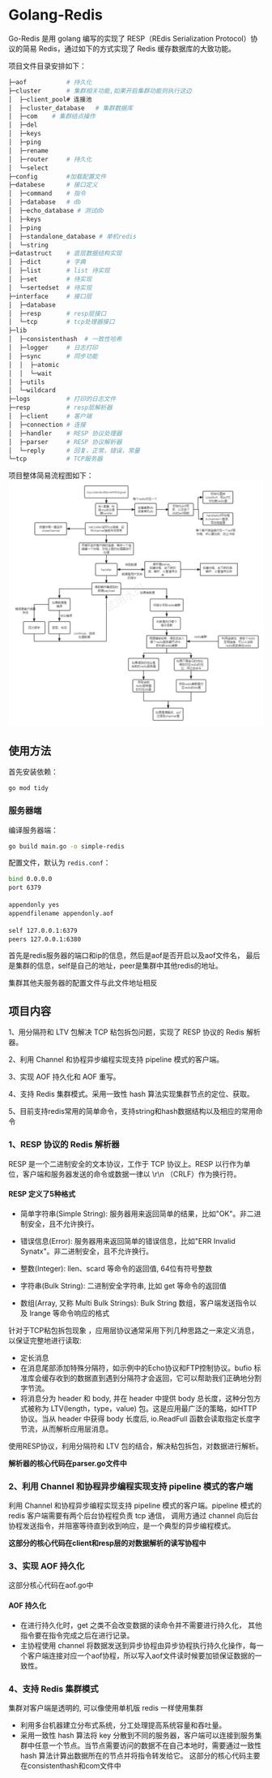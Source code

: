# Golang-Redis


Go-Redis 是用 golang 编写的实现了 RESP（REdis Serialization Protocol）协议的简易 Redis，通过如下的方式实现了 Redis 缓存数据库的大致功能。

项目文件目录安排如下：

``` bash
├─aof           # 持久化
├─cluster       # 集群相关功能,如果开启集群功能则执行这边
│  ├─client_pool# 连接池
│  ├─cluster_database	# 集群数据库
│  ├─com	# 集群结点操作
│  ├─del
│  ├─keys	
│  ├─ping
│  ├─rename	
│  ├─router     # 持久化
│  └─select
├─config        #加载配置文件
├─databese      # 接口定义
│  ├─command    # 指令
│  ├─database   # db
│  ├─echo_database # 测试db
│  ├─keys    
│  ├─ping   
│  ├─standalone_database # 单机redis
│  └─string
├─datastruct	# 底层数据结构实现
│  ├─dict       # 字典
│  ├─list       # list 待实现
│  ├─set        # 待实现
│  └─sertedset  # 待实现
├─interface     # 接口层
│  ├─database   
│  ├─resp       # resp层接口
│  └─tcp        # tcp处理器接口
├─lib           
│  ├─consistenthash  # 一致性哈希
│  ├─logger     # 日志打印
│  ├─sync	    # 同步功能
│  │  ├─atomic  
│  │  └─wait
│  ├─utils	    
│  └─wildcard
├─logs          # 打印的日志文件
├─resp          # resp层解析器
│  ├─client     # 客户端
│  ├─connection # 连接
│  ├─handler    # RESP 协议处理器
│  ├─parser		# RESP 协议解析器
│  └─reply      # 回复，正常，错误，常量
└─tcp	        # TCP服务器
```
项目整体简易流程图如下：
![go-redis.png](go-redis.png)
## 使用方法

首先安装依赖：

``` bash
go mod tidy
```

### 服务器端

编译服务器端：

``` bash
go build main.go -o simple-redis
```

配置文件，默认为 `redis.conf`：
``` bash
bind 0.0.0.0
port 6379

appendonly yes
appendfilename appendonly.aof

self 127.0.0.1:6379
peers 127.0.0.1:6380
```
首先是redis服务器的端口和ip的信息，然后是aof是否开启以及aof文件名，
最后是集群的信息，self是自己的地址，peer是集群中其他redis的地址。

集群其他夫服务器的配置文件与此文件地址相反

## 项目内容

1、用分隔符和 LTV 包解决 TCP 粘包拆包问题，实现了 RESP 协议的 Redis 解析器。

2、利用 Channel 和协程异步编程实现支持 pipeline 模式的客户端。

3、实现 AOF 持久化和 AOF 重写。

4、支持 Redis 集群模式。采用一致性 hash 算法实现集群节点的定位、获取。

5、目前支持redis常用的简单命令，支持string和hash数据结构以及相应的常用命令

###  1、RESP 协议的 Redis 解析器
RESP 是一个二进制安全的文本协议，工作于 TCP 协议上。RESP 以行作为单位，客户端和服务器发送的命令或数据一律以 \r\n （CRLF）作为换行符。

#### RESP 定义了5种格式
- 简单字符串(Simple String): 服务器用来返回简单的结果，比如"OK"。非二进制安全，且不允许换行。

- 错误信息(Error): 服务器用来返回简单的错误信息，比如"ERR Invalid Synatx"。非二进制安全，且不允许换行。

- 整数(Integer): llen、scard 等命令的返回值, 64位有符号整数

- 字符串(Bulk String): 二进制安全字符串, 比如 get 等命令的返回值

- 数组(Array, 又称 Multi Bulk Strings): Bulk String 数组，客户端发送指令以及 lrange 等命令响应的格式

针对于TCP粘包拆包现象 ，应用层协议通常采用下列几种思路之一来定义消息，以保证完整地进行读取:
- 定长消息
- 在消息尾部添加特殊分隔符，如示例中的Echo协议和FTP控制协议。bufio 标准库会缓存收到的数据直到遇到分隔符才会返回，它可以帮助我们正确地分割字节流。
- 将消息分为 header 和 body, 并在 header 中提供 body 总长度，这种分包方式被称为 LTV(length，type，value) 包。这是应用最广泛的策略，如HTTP协议。当从 header 中获得 body 长度后, io.ReadFull 函数会读取指定长度字节流，从而解析应用层消息。

使用RESP协议，利用分隔符和 LTV 包的结合，解决粘包拆包，对数据进行解析。

**解析器的核心代码在parser.go文件中**

###  2、利用 Channel 和协程异步编程实现支持 pipeline 模式的客户端

利用 Channel 和协程异步编程实现支持 pipeline 模式的客户端。pipeline 模式的 redis 客户端需要有两个后台协程程负责 tcp 通信，
调用方通过 channel 向后台协程发送指令，并阻塞等待直到收到响应，是一个典型的异步编程模式。

**这部分的核心代码在client和resp层的对数据解析的读写协程中**

### 3、实现 AOF 持久化
这部分核心代码在aof.go中
#### AOF 持久化
- 在进行持久化时，get 之类不会改变数据的读命令并不需要进行持久化， 其他指令要在指令完成之后在进行记录。
- 主协程使用 channel 将数据发送到异步协程由异步协程执行持久化操作，每一个客户端连接对应一个aof协程，所以写入aof文件读时候要加锁保证数据的一致性。

[//]: # (#### AOF 重写)

[//]: # (- 暂停AOF写入 -> 更改状态为重写中 -> 准备重写 -> 恢复AOF写入)

[//]: # (- 重写协程读取 AOF 文件中的前一部分（重写开始前的数据，不包括读写过程中写入的数据）并重写到临时文件（tmp.aof）中)

[//]: # (- 暂停AOF写入 -> 将重写过程中产生的新数据写入tmp.aof -> 使用临时文件tmp.aof覆盖AOF文件（使用文件系统的mv命令保证安全 -> 恢复AOF写入)

### 4、支持 Redis 集群模式
集群对客户端是透明的, 可以像使用单机版 redis 一样使用集群

- 利用多台机器建立分布式系统，分工处理提高系统容量和吞吐量。
- 采用一致性 hash 算法将 key 分散到不同的服务器，客户端可以连接到服务集群中任意一个节点。当节点需要访问的数据不在自己本地时，需要通过一致性 hash 算法计算出数据所在的节点并将指令转发给它。
这部分的核心代码主要在consistenthash和com文件中